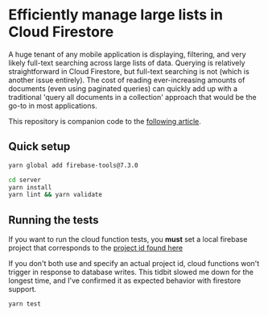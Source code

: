 # Efficiently manage large lists in Cloud Firestore
A huge tenant of any mobile application is displaying, filtering, and very likely full-text searching across large lists of data. Querying is relatively straightforward in Cloud Firestore, but full-text searching is not (which is another issue entirely). The cost of reading ever-increasing amounts of documents (even using paginated queries) can quickly add up with a traditional 'query all documents in a collection' approach that would be the go-to in most applications.

This repository is companion code to the [following article](https://medium.com/@danahartweg/efficiently-manage-large-lists-in-cloud-firestore-6a100f000a3).

## Quick setup
```bash
yarn global add firebase-tools@7.3.0

cd server
yarn install
yarn lint && yarn validate
```

## Running the tests
If you want to run the cloud function tests, you **must** set a local firebase project that corresponds to the [project id found here](./server/test-helpers/firestore-helpers.ts#L19)

If you don't both use and specify an actual project id, cloud functions won't trigger in response to database writes. This tidbit slowed me down for the longest time, and I've confirmed it as expected behavior with firestore support.

```bash
yarn test
```
